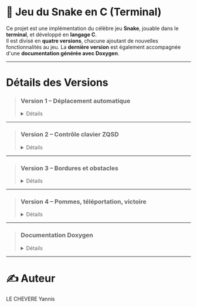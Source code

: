 # 🐍 Jeu du Snake en C (Terminal)

Ce projet est une implémentation du célèbre jeu **Snake**, jouable dans le **terminal**, et développé en **langage C**.  
Il est divisé en **quatre versions**, chacune ajoutant de nouvelles fonctionnalités au jeu.
La **dernière version** est également accompagnée d'une **documentation générée avec Doxygen**.

---
  
# Détails des Versions

> ### **Version 1 – Déplacement automatique**
> <details> <summary>Détails</summary>
>
>> Le serpent se déplace automatiquement vers la droite.  
>> Aucun contrôle clavier.  
>> Le jeu se termine si l'utilisateur tape la touche "A".
>> 
>> 🔗 [Dossier Version1](https://github.com/yannislechevere/SAE-1.01/tree/master/Version1)
>
> </details>

---

> ### **Version 2 – Contrôle clavier ZQSD**
> <details> <summary>Détails</summary>
>
>> Le joueur contrôle le serpent avec les touches :
>> - Z : Haut
>> - Q : Gauche
>> - S : Bas
>> - D : Droite
>> 
>> Le serpent continue dans la direction choisie.
>> 
>> 🔗 [Dossier Version1](https://github.com/yannislechevere/SAE-1.01/tree/master/Version2)
>
></details>

---

> ### **Version 3 – Bordures et obstacles**
> <details> <summary>Détails</summary>
>
>> - Apparition de bordures fixes.
>> - Introduction de pavés (obstacles).
>> - Le serpent meurt en touchant un mur ou un pavé.
>> 
>> 🔗 [Dossier Version1](https://github.com/yannislechevere/SAE-1.01/tree/master/Version3)
>
> </details>

---

> ### **Version 4 – Pommes, téléportation, victoire**
> <details> <summary>Détails</summary>
>
>> - Des pommes apparaissent aléatoirement.
>> - Le serpent grandit en mangeant une pomme.
>> - Après 10 pommes, le joueur gagne.
>> - Trous dans les murs : ils permettent la téléportation vers le bord opposé.
>> 
>> 🔗 [Dossier Version1](https://github.com/yannislechevere/SAE-1.01/tree/master/Version4)  
>> 📚 Documentation Doxygen disponible [ici](https://github.com/yannislechevere/SAE-1.01/tree/master/Doxygen)
>
> </details>

---

> ### **Documentation Doxygen**
> <details> <summary>Détails</summary>
>
>> La documentation de la version 4 peut être générée avec Doxygen.
>>
>> 🔗 [Dossier Doxygen](https://github.com/yannislechevere/SAE-1.01/tree/master/Doxygen)
>
> </details>

---

# ✍️ Auteur

LE CHEVERE Yannis

